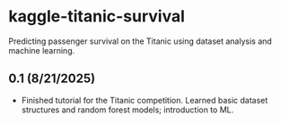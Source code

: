 # kaggle-titanic-survival
Predicting passenger survival on the Titanic using dataset analysis and machine learning.

## 0.1 (8/21/2025)
- Finished tutorial for the Titanic competition. Learned basic dataset structures and random forest models; introduction to ML.

